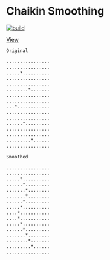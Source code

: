 # Chaikin Smoothing


[![build](https://github.com/krchmkn/chaikin_smoothing/actions/workflows/rust.yml/badge.svg)](https://github.com/krchmkn/chaikin_smoothing/actions/workflows/rust.yml)

[View](https://github.com/krchmkn/chaikin_smoothing/blob/main/src/main.rs#L37)


```sh
Original

................
................
.....*..........
................
................
........*.......
................
................
...*............
................
................
......*.........
................
................
.........*......
................

Smoothed

................
................
.....*..........
......*.........
.......*........
.......*........
......*.........
.....*..........
....*...........
....*...........
.....*..........
......*.........
.......*........
........*.......
.........*......
................
```
